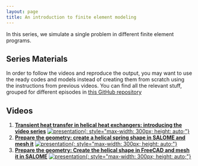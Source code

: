 ```yaml
---
layout: page
title: An introduction to finite element modeling
---
```


In this series, we simulate a single problem in different finite element programs.

## Series Materials

In order to follow the videos and reproduce the output, you may want to use the ready codes and models instead of creating them from scratch using the instructions from previous videos. You can find all the relevant stuff, grouped for different episodes in [this GitHub repository](https://github.com/TuxRiders/finite-element-intro)

## Videos

1. [**Transient heat transfer in helical heat exchangers: introducing the video series**](https://www.youtube.com/watch?v=U6-zYNNCf9U)
[![presentation](http://img.youtube.com/vi/U6-zYNNCf9U/0.jpg){: style="max-width: 300px; height: auto;"}](https://www.youtube.com/watch?v=U6-zYNNCf9U)
2. [**Prepare the geometry: create a helical spring shape in SALOME and mesh it**](https://www.youtube.com/watch?v=WZ5OxNwBfGA)
[![presentation](http://img.youtube.com/vi/WZ5OxNwBfGA/0.jpg){: style="max-width: 300px; height: auto;"}](https://www.youtube.com/watch?v=WZ5OxNwBfGA)
3. [**Prepare the geometry: Create the helical shape in FreeCAD and mesh it in SALOME**](https://www.youtube.com/watch?v=TQ5Z9rH7Gc0)
[![presentation](http://img.youtube.com/vi/TQ5Z9rH7Gc0/0.jpg){: style="max-width: 300px; height: auto;"}](https://www.youtube.com/watch?v=TQ5Z9rH7Gc0)
